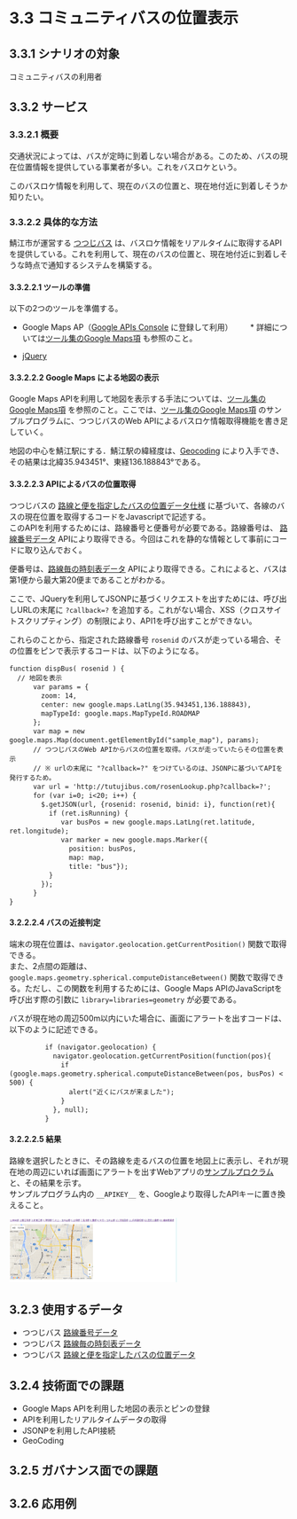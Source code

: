 ﻿# 3.3 コミュニティバスの位置表示

## 3.3.1 シナリオの対象
コミュニティバスの利用者

## 3.3.2 サービス
### 3.3.2.1 概要
交通状況によっては、バスが定時に到着しない場合がある。このため、バスの現在位置情報を提供している事業者が多い。これをバスロケという。

このバスロケ情報を利用して、現在のバスの位置と、現在地付近に到着しそうか知りたい。

### 3.3.2.2 具体的な方法
鯖江市が運営する [つつじバス](http://www.city.sabae.fukui.jp/users/tutujibus/) は、バスロケ情報をリアルタイムに取得するAPIを提供している。これを利用して、現在のバスの位置と、現在地付近に到着しそうな時点で通知するシステムを構築する。

#### 3.3.2.2.1 ツールの準備
以下の2つのツールを準備する。  
* Google Maps AP（[Google APIs Console](https://code.google.com/apis/console) に登録して利用）
　　*  詳細については[ツール集のGoogle Maps項](../tools/tools-gmap.md) も参照のこと。

* [jQuery](https://jquery.com/) 

#### 3.3.2.2.2 Google Maps による地図の表示
Google Maps APIを利用して地図を表示する手法については、[ツール集のGoogle Maps項](../tools/tools-gmap.md) を参照のこと。ここでは、[ツール集のGoogle Maps項](../tools/tools-gmap.md) のサンプルプログラムに、つつじバスのWeb APIによるバスロケ情報取得機能を書き足していく。

地図の中心を鯖江駅にする．鯖江駅の緯経度は、[Geocoding](http://www.geocoding.jp/) により入手でき、その結果は北緯35.943451°、東経136.188843°である。

#### 3.3.2.2.3 APIによるバスの位置取得
つつじバスの [路線と便を指定したバスの位置データ仕様](http://www.city.sabae.fukui.jp/users/tutujibus/web-api/04.html) に基づいて、各線のバスの現在位置を取得するコードをJavascriptで記述する。  
このAPIを利用するためには、路線番号と便番号が必要である。路線番号は、 [路線番号データ](http://www.city.sabae.fukui.jp/users/tutujibus/web-api/03.html) APIにより取得できる。今回はこれを静的な情報として事前にコードに取り込んでおく。

便番号は、[路線毎の時刻表データ](http://www.city.sabae.fukui.jp/users/tutujibus/web-api/02.html) APIにより取得できる。これによると、バスは第1便から最大第20便まであることがわかる。

ここで、JQueryを利用してJSONPに基づくリクエストを出すためには、呼び出しURLの末尾に `?callback=?` を追加する。これがない場合、XSS（クロスサイトスクリプティング）の制限により、API1を呼び出すことができない。

これらのことから、指定された路線番号 `rosenid` のバスが走っている場合、その位置をピンで表示するコードは、以下のようになる。

    function dispBus( rosenid ) {
      // 地図を表示
          var params = {
            zoom: 14,
            center: new google.maps.LatLng(35.943451,136.188843),
            mapTypeId: google.maps.MapTypeId.ROADMAP
          };
          var map = new google.maps.Map(document.getElementById("sample_map"), params);
          // つつじバスのWeb APIからバスの位置を取得。バスが走っていたらその位置を表示
          // ※ urlの末尾に "?callback=?" をつけているのは、JSONPに基づいてAPIを発行するため。
          var url = 'http://tutujibus.com/rosenLookup.php?callback=?';
          for (var i=0; i<20; i++) {
            $.getJSON(url, {rosenid: rosenid, binid: i}, function(ret){
              if (ret.isRunning) {
                 var busPos = new google.maps.LatLng(ret.latitude, ret.longitude);
                 var marker = new google.maps.Marker({
                   position: busPos,
                   map: map,
                   title: "bus"});
              }
            });
          }
    }

#### 3.2.2.2.4 バスの近接判定
端末の現在位置は、`navigator.geolocation.getCurrentPosition()` 関数で取得できる。  
また、2点間の距離は、 `google.maps.geometry.spherical.computeDistanceBetween()` 関数で取得できる。ただし、この関数を利用するためには、Google Maps APIのJavaScriptを呼び出す際の引数に `library=libraries=geometry` が必要である。

バスが現在地の周辺500m以内にいた場合に、画面にアラートを出すコードは、以下のように記述できる。

             if (navigator.geolocation) {
               navigator.geolocation.getCurrentPosition(function(pos){
                 if (google.maps.geometry.spherical.computeDistanceBetween(pos, busPos) < 500) {
                   alert("近くにバスが来ました");
                 }
               }, null);
             }

#### 3.2.2.2.5 結果
路線を選択したときに、その路線を走るバスの位置を地図上に表示し、それが現在地の周辺にいれば画面にアラートを出すWebアプリの[サンプルプロクラム](samples/community-bus/sample-bus.html) と、その結果を示す。  
サンプルプログラム内の `__APIKEY__` を、Googleより取得したAPIキーに置き換えること。

<img src="images/scenario-community-bus/sample-result.png" width="60%" />

## 3.2.3 使用するデータ
* つつじバス [路線番号データ](http://www.city.sabae.fukui.jp/users/tutujibus/web-api/02.html)
* つつじバス [路線毎の時刻表データ](http://www.city.sabae.fukui.jp/users/tutujibus/web-api/03.html)
* つつじバス [路線と便を指定したバスの位置データ](http://www.city.sabae.fukui.jp/users/tutujibus/web-api/04.html)

## 3.2.4 技術面での課題
* Google Maps APIを利用した地図の表示とピンの登録
* APIを利用したリアルタイムデータの取得
* JSONPを利用したAPI接続
* GeoCoding

## 3.2.5 ガバナンス面での課題

## 3.2.6 応用例
